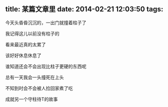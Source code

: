 title: 某篇文章里
date: 2014-02-21 12:03:50
tags:
---
今天头昏昏沉沉的，一出门就撞着柱子了

我记得这儿以前没有柱子的

看来最近真的太累了

<!-- more -->

该好好休息休息了

谁知道还会不会出现比柱子更硬的东西呢

总有一天我会一头撞死在上头

不知到时会不会被人捡回家煮了吃

成就另一个守柱待T的故事
